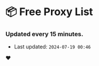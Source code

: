 # :package: Free Proxy List
### Updated every 15 minutes.

- Last updated: `2024-07-19 00:46`

:heart:
